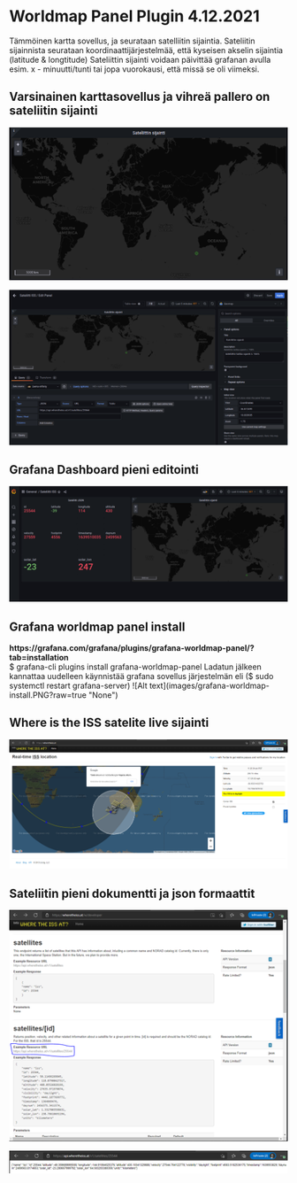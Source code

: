 <h1>Worldmap Panel Plugin 4.12.2021</h1>

Tämmöinen kartta sovellus, ja seurataan satelliitin sijaintia. Sateliitin sijainnista seurataan koordinaattijärjestelmää, että kyseisen akselin sijaintia (latitude & longtitude)
Sateliittin sijainti voidaan päivittää grafanan avulla esim. x - minuutti/tunti tai jopa vuorokausi, että missä se oli viimeksi.

<h2> Varsinainen karttasovellus ja vihreä pallero on sateliitin sijainti </h2>

![Alt text](images/worldmap-world.png?raw=true "None")

![Alt text](images/worldmap-settings-1.PNG?raw=true "None")

<h2>Grafana Dashboard pieni editointi</h2>

![Alt text](images/grafana-worldmap-dashboard.PNG?raw=true "None")

<h2>Grafana worldmap panel install </h2>
<b>https://grafana.com/grafana/plugins/grafana-worldmap-panel/?tab=installation</b> <br>
$ grafana-cli plugins install grafana-worldmap-panel
Ladatun jälkeen kannattaa uudelleen käynnistää grafana sovellus järjestelmän eli ($ sudo systemctl restart grafana-server)
![Alt text](images/grafana-worldmap-install.PNG?raw=true "None")


<h2>Where is the ISS satelite live sijainti</h2>

![Alt text](images/whereistheISS-live.PNG?raw=true "None")

<h2>Sateliitin pieni dokumentti ja json formaattit </h2>

![Alt text](images/whereistheISS-httpPath.PNG?raw=true "None")

![Alt text](images/whereistheISS-jsonFormat.PNG?raw=true "None")
